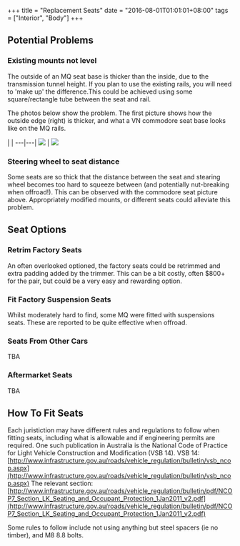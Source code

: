+++
title = "Replacement Seats"
date = "2016-08-01T01:01:01+08:00"
tags = ["Interior", "Body"]
+++

## Potential Problems

### Existing mounts not level

The outside of an MQ seat base is thicker than the inside, due to the transmission tunnel height. If you plan to use the existing rails, you will need to 'make up' the difference.This could be achieved using some square/rectangle tube between the seat and rail.

The photos below show the problem. The first picture shows how the outside edge (right) is thicker, and what a VN commodore seat base looks like on the MQ rails.

   |   |
---|---|
[![][Img: 1]][Img: 1] | [![][Img: 2]][Img: 2]

### Steering wheel to seat distance

Some seats are so thick that the distance between the seat and stearing wheel becomes too hard to squeeze between (and potentially nut-breaking when offroad!). This can be observed with the commodore seat picture above. Appropriately modified mounts, or different seats could alleviate this problem.

## Seat Options

### Retrim Factory Seats

An often overlooked optioned, the factory seats could be retrimmed and extra padding added by the trimmer. This can be a bit costly, often $800+ for the pair, but could be a very easy and rewarding option.

### Fit Factory Suspension Seats

Whilst moderately hard to find, some MQ were fitted with suspensions seats. These are reported to be quite effective when offroad.

### Seats From Other Cars

TBA

### Aftermarket Seats

TBA

## How To Fit Seats

Each juristiction may have different rules and regulations to follow when fitting seats, including what is allowable and if engineering permits are required. One such publication in Australia is the National Code of Practice for Light Vehicle Construction and Modification (VSB 14).
VSB 14: [http://www.infrastructure.gov.au/roads/vehicle_regulation/bulletin/vsb_ncop.aspx](http://www.infrastructure.gov.au/roads/vehicle_regulation/bulletin/vsb_ncop.aspx)
The relevant section: [http://www.infrastructure.gov.au/roads/vehicle_regulation/bulletin/pdf/NCOP7_Section_LK_Seating_and_Occupant_Protection_1Jan2011_v2.pdf](http://www.infrastructure.gov.au/roads/vehicle_regulation/bulletin/pdf/NCOP7_Section_LK_Seating_and_Occupant_Protection_1Jan2011_v2.pdf)

Some rules to follow include not using anything but steel spacers (ie no timber), and M8 8.8 bolts.



[Img: 1]: /wiki/interior/replacement-seats/mq-factory-seat-base-thickness.jpg
[Img: 2]: /wiki/interior/replacement-seats/mq-seat-rails-vn-commodore-base.jpg
